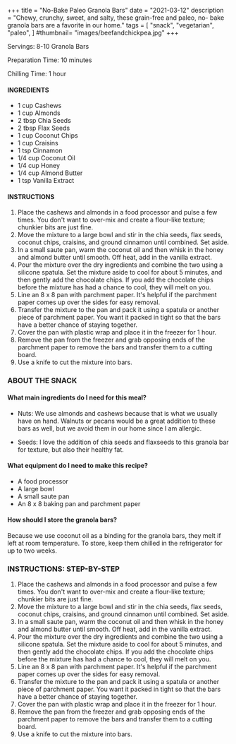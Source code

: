 +++
title = "No-Bake Paleo Granola Bars"
date = "2021-03-12"
description = "Chewy, crunchy, sweet, and salty, these grain-free and paleo, no- bake granola bars are a favorite in our home."
tags = [
    "snack",
    "vegetarian",
    "paleo",
]
#thumbnail= "images/beefandchickpea.jpg"
+++

Servings: 8-10 Granola Bars  <!--more-->

Preparation Time: 10 minutes 

Chilling Time: 1 hour 


#### INGREDIENTS 

 * 1 cup Cashews 
 * 1 cup Almonds 
 * 2 tbsp Chia Seeds 
 * 2 tbsp Flax Seeds 
 * 1 cup Coconut Chips 
 * 1 cup Craisins
 * 1 tsp Cinnamon 
 * 1/4 cup Coconut Oil 
 * 1/4 cup Honey 
 * 1/4 cup Almond Butter 
 * 1 tsp Vanilla Extract 


#### INSTRUCTIONS

1. Place the cashews and almonds in a food processor and pulse a few times. You don't want to over-mix and create a flour-like texture; chunkier bits are just fine. 
2. Move the mixture to a large bowl and stir in the chia seeds, flax seeds, coconut chips, craisins, and ground cinnamon until combined. Set aside. 
3. In a small saute pan, warm the coconut oil and then whisk in the honey and almond butter until smooth. Off heat, add in the vanilla extract. 
4. Pour the mixture over the dry ingredients and combine the two using a silicone spatula. Set the mixture aside to cool for about 5 minutes, and then gently add the chocolate chips. If you add the chocolate chips before the mixture has had a chance to cool, they will melt on you. 
5. Line an 8 x 8 pan with parchment paper. It's helpful if the parchment paper comes up over the sides for easy removal.
6. Transfer the mixture to the pan and pack it using a spatula or another piece of parchment paper. You want it packed in tight so that the bars have a better chance of staying together. 
7. Cover the pan with plastic wrap and place it in the freezer for 1 hour.
8. Remove the pan from the freezer and grab opposing ends of the parchment paper to remove the bars and transfer them to a cutting board.
9. Use a knife to cut the mixture into bars. 


### ABOUT THE SNACK

#### What main ingredients do I need for this meal?

* Nuts: We use almonds and cashews because that is what we usually have on hand. Walnuts or pecans would be a great addition to these bars as well, but we avoid them in our home since I am allergic. 

* Seeds: I love the addition of chia seeds and flaxseeds to this granola bar for texture, but also their healthy fat. 

#### What equipment do I need to make this recipe?

* A food processor 
* A large bowl 
* A small saute pan 
* An 8 x 8 baking pan and parchment paper 

#### How should I store the granola bars?

Because we use coconut oil as a binding for the granola bars, they melt if left at room temperature. To store, keep them chilled in the refrigerator for up to two weeks.

### INSTRUCTIONS: STEP-BY-STEP 

1. Place the cashews and almonds in a food processor and pulse a few times. You don't want to over-mix and create a flour-like texture; chunkier bits are just fine. 
2. Move the mixture to a large bowl and stir in the chia seeds, flax seeds, coconut chips, craisins, and ground cinnamon until combined. Set aside. 
3. In a small saute pan, warm the coconut oil and then whisk in the honey and almond butter until smooth. Off heat, add in the vanilla extract. 
4. Pour the mixture over the dry ingredients and combine the two using a silicone spatula. Set the mixture aside to cool for about 5 minutes, and then gently add the chocolate chips. If you add the chocolate chips before the mixture has had a chance to cool, they will melt on you. 
5. Line an 8 x 8 pan with parchment paper. It's helpful if the parchment paper comes up over the sides for easy removal.
6. Transfer the mixture to the pan and pack it using a spatula or another piece of parchment paper. You want it packed in tight so that the bars have a better chance of staying together. 
7. Cover the pan with plastic wrap and place it in the freezer for 1 hour.
8. Remove the pan from the freezer and grab opposing ends of the parchment paper to remove the bars and transfer them to a cutting board.
9. Use a knife to cut the mixture into bars. 
